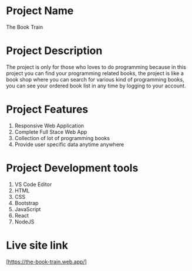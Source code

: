 # Project Name
The Book Train

# Project Description
The project is only for those who loves to do programming because in this project you can find your programming related books, the project is like a book shop where you can search for various kind of programming books, you can see your ordered book list in any time by logging to your account.

# Project Features
1. Responsive Web Application
2. Complete Full Stace Web App
3. Collection of lot of programming books
4. Provide user specific data anytime anywhere

# Project Development tools
1. VS Code Editor
2. HTML
3. CSS
4. Bootstrap
5. JavaScript
6. React
7. NodeJS

# Live site link
[https://the-book-train.web.app/]
